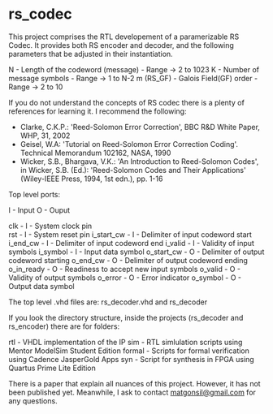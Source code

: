 # rs_codec

This project comprises the RTL developement of a paramerizable RS Codec. It provides both RS encoder and decoder, and the following parameters that be adjusted in their instantiation.

N - Length of the codeword (message) -  Range -> 2 to 1023
K - Number of message symbols - Range -> 1 to N-2
m (RS_GF) - Galois Field(GF)  order - Range -> 2 to 10

If you do not understand the concepts of RS codec there is a plenty of references for learning it. I recommend the following:

- Clarke, C.K.P.: 'Reed-Solomon Error Correction', BBC R\&D White Paper, WHP, 31, 2002
- Geisel, W.A: 'Tutorial on Reed-Solomon Error Correction Coding'. Technical Memorandum 102162, NASA, 1990
- Wicker, S.B., Bhargava, V.K.: 'An Introduction to Reed-Solomon Codes', in Wicker, S.B. (Ed.): 'Reed-Solomon Codes and Their Applications' (Wiley-IEEE Press, 1994, 1st edn.), pp. 1-16

Top level ports:

I - Input
O - Ouput

clk - I - System clock pin \
rst - I - System reset pin
i_start_cw - I - Delimiter of input codeword start
i_end_cw - I - Delimiter of input codeword end
i_valid - I - Validity of input symbols
i_symbol - I - Input data symbol
o_start_cw - O - Delimiter of output codeword starting
o_end_cw - O - Delimiter of output codeword ending
o_in_ready - O - Readiness to accept new input symbols
o_valid - O - Validity of output symbols
o_error - O - Error indicator
o_symbol - O - Output data symbol


The top level .vhd files are: rs_decoder.vhd and rs_decoder

If you look the directory structure, inside the projects (rs_decoder and rs_encoder) there are for folders:

rtl - VHDL implementation of the IP
sim - RTL simlulation scripts using Mentor ModelSim Student Edition
formal - Scripts for formal verification using Cadence JasperGold Apps
syn - Script for synthesis in FPGA using Quartus Prime Lite Edition

There is a paper that explain all nuances of this project. However, it has not been published yet. Meanwhile, I ask to contact matgonsil@gmail.com for any questions.
